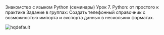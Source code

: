Знакомство с языком Python (семинары)
Урок 7. Python: от простого к практике
Задание в группах: Создать телефонный справочник с возможностью импорта и экспорта данных в нескольких форматах.

![hqdefault](https://user-images.githubusercontent.com/99754922/181904991-ecead038-4738-4f02-a46d-58e901fdfdac.jpg)
